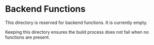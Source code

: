 # Backend Functions

This directory is reserved for backend functions. It is currently empty.

Keeping this directory ensures the build process does not fail when no functions are present.
